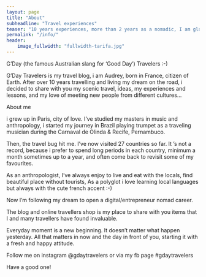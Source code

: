 ```yaml
---
layout: page
title: "About"
subheadline: "Travel experiences"
teaser: "10 years experiences, more than 2 years as a nomadic, I am glad to share with you my experiences and passion for traveling. "
permalink: "/info/"
header:
    image_fullwidth: "fullwidth-tarifa.jpg"
---
```

G’Day (the famous Australian slang for ‘Good Day’) Travelers :-)


G’Day Travelers is my travel blog, i am Audrey, born in France, citizen of Earth. After over 10 years travelling and  living my dream on the road, i decided to share with you my scenic travel, ideas, my experiences and lessons, and my love of meeting new people from different cultures…

About me

i grew up in Paris, city of love. I’ve studied my masters in music and anthropology, i started my journey in Brazil playing trumpet as a traveling musician during the Carnaval de Olinda & Recife, Pernambuco.

Then, the travel bug hit me. I’ve now visited 27 countries so far. It ’s not a record, because i prefer to spend long periods in each country, minimum a month sometimes up to a year, and often come back to revisit some of my favourites. 

As an anthropologist, I’ve always enjoy to live and eat with the locals, find beautiful place without tourists, As a polyglot i love learning local languages but always with the cute french accent :-)

Now I’m following my dream to open a digital/entrepreneur nomad career. 

The blog and online travellers shop is my place to share with you items that I and many travellers have found invaluable.



Everyday moment is a new beginning. It doesn’t matter what happen yesterday. All that matters in now and the  day in front of you, starting it with a fresh and happy attitude. 

Follow me on instagram  @gdaytravelers or via my fb page #gdaytravelers 

Have a good one!


